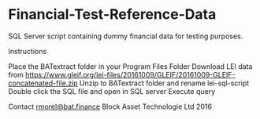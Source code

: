 # Financial-Test-Reference-Data
SQL Server script containing dummy financial data for testing purposes.

Instructions

Place the BATextract folder in your Program Files Folder
Download LEI data from https://www.gleif.org/lei-files/20161009/GLEIF/20161009-GLEIF-concatenated-file.zip
Unzip to BATextract folder and rename lei-sql-script
Double click the SQL file and open in SQL server
Execute query

Contact rmorel@bat.finance
Block Asset Technologie Ltd 2016
